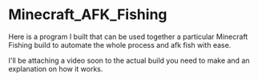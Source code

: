 # Minecraft_AFK_Fishing
Here is a program I built that can be used together a particular Minecraft Fishing build to automate the whole process and afk fish with ease.

I'll be attaching a video soon to the actual build you need to make and an explanation on how it works. 
